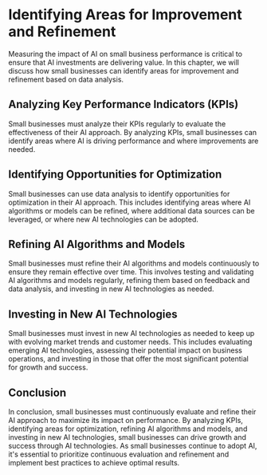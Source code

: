 Identifying Areas for Improvement and Refinement
==============================================================================================================

Measuring the impact of AI on small business performance is critical to ensure that AI investments are delivering value. In this chapter, we will discuss how small businesses can identify areas for improvement and refinement based on data analysis.

Analyzing Key Performance Indicators (KPIs)
-------------------------------------------

Small businesses must analyze their KPIs regularly to evaluate the effectiveness of their AI approach. By analyzing KPIs, small businesses can identify areas where AI is driving performance and where improvements are needed.

Identifying Opportunities for Optimization
------------------------------------------

Small businesses can use data analysis to identify opportunities for optimization in their AI approach. This includes identifying areas where AI algorithms or models can be refined, where additional data sources can be leveraged, or where new AI technologies can be adopted.

Refining AI Algorithms and Models
---------------------------------

Small businesses must refine their AI algorithms and models continuously to ensure they remain effective over time. This involves testing and validating AI algorithms and models regularly, refining them based on feedback and data analysis, and investing in new AI technologies as needed.

Investing in New AI Technologies
--------------------------------

Small businesses must invest in new AI technologies as needed to keep up with evolving market trends and customer needs. This includes evaluating emerging AI technologies, assessing their potential impact on business operations, and investing in those that offer the most significant potential for growth and success.

Conclusion
----------

In conclusion, small businesses must continuously evaluate and refine their AI approach to maximize its impact on performance. By analyzing KPIs, identifying areas for optimization, refining AI algorithms and models, and investing in new AI technologies, small businesses can drive growth and success through AI technologies. As small businesses continue to adopt AI, it's essential to prioritize continuous evaluation and refinement and implement best practices to achieve optimal results.
